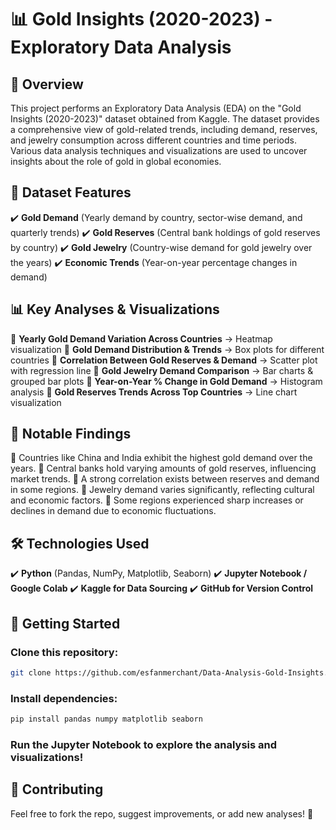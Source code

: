 # 📊 Gold Insights (2020-2023) - Exploratory Data Analysis

## 📌 Overview
This project performs an Exploratory Data Analysis (EDA) on the "Gold Insights (2020-2023)" dataset obtained from Kaggle. The dataset provides a comprehensive view of gold-related trends, including demand, reserves, and jewelry consumption across different countries and time periods. Various data analysis techniques and visualizations are used to uncover insights about the role of gold in global economies.

## 📂 Dataset Features
✔️ **Gold Demand** (Yearly demand by country, sector-wise demand, and quarterly trends)
✔️ **Gold Reserves** (Central bank holdings of gold reserves by country)
✔️ **Gold Jewelry** (Country-wise demand for gold jewelry over the years)
✔️ **Economic Trends** (Year-on-year percentage changes in demand)

## 📊 Key Analyses & Visualizations
🔹 **Yearly Gold Demand Variation Across Countries** → Heatmap visualization
🔹 **Gold Demand Distribution & Trends** → Box plots for different countries
🔹 **Correlation Between Gold Reserves & Demand** → Scatter plot with regression line
🔹 **Gold Jewelry Demand Comparison** → Bar charts & grouped bar plots
🔹 **Year-on-Year % Change in Gold Demand** → Histogram analysis
🔹 **Gold Reserves Trends Across Top Countries** → Line chart visualization

## 📜 Notable Findings
📌 Countries like China and India exhibit the highest gold demand over the years.
📌 Central banks hold varying amounts of gold reserves, influencing market trends.
📌 A strong correlation exists between reserves and demand in some regions.
📌 Jewelry demand varies significantly, reflecting cultural and economic factors.
📌 Some regions experienced sharp increases or declines in demand due to economic fluctuations.

## 🛠️ Technologies Used
✔️ **Python** (Pandas, NumPy, Matplotlib, Seaborn)
✔️ **Jupyter Notebook / Google Colab**
✔️ **Kaggle for Data Sourcing**
✔️ **GitHub for Version Control**

## 🚀 Getting Started
### Clone this repository:
```bash
git clone https://github.com/esfanmerchant/Data-Analysis-Gold-Insights.git
```

### Install dependencies:
```bash
pip install pandas numpy matplotlib seaborn
```

### Run the Jupyter Notebook to explore the analysis and visualizations!

## 📢 Contributing
Feel free to fork the repo, suggest improvements, or add new analyses! 🚀
